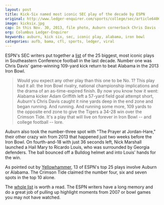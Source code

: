 ```yaml
---
layout: post
title: Kick-Six named most iconic SEC play of the decade by ESPN
original: http://www.ledger-enquirer.com/sports/college/sec/article64064002.html
image: kicksix.jpg
cap: In this Nov. 30, 2013, file photo, Auburn cornerback Chris Davis (11) returns a missed field goal attempt 100-plus yards to score the game-winning touchdown as time expired in the fourth quarter of an NCAA college football game against Alabama in Auburn, Ala. Alabama players have agonized over the Iron Bowl's ending, and the Auburn Tigers get giddy at replaying that memorable "one second" that turned their seasons. (AP Photo/Dave Martin)
org: Columbus Ledger-Enquirer
keywords: auburn, kick six, sec, iconic play, alabama, iron bowl
categories: aufb, bama, cfl, sports, ledger, viral
---
```


ESPN's SEC writers put together a [list](http://espn.go.com/blog/sec/post/_/id/115004/counting-down-the-most-iconic-sec-plays-of-the-past-decade-nos-1-5) of the 25 biggest, most iconic plays in Southeastern Conference football in the last decade. Number one was Chris Davis' game-winning 109-yard kick return to beat Alabama in the 2013 Iron Bowl.

<!--break-->

> Would you expect any other play than this one to be No. 1? This play had it all: the Iron Bowl rivalry, national championship implications and the drama of an as-time-expired finish. By now you know how it went: Alabama kicker Adam Griffith left a 57-yard field goal attempt short, Auburn's Chris Davis caught it nine yards deep in the end zone and began running. And running. And running some more, 109 yards to the opposite end zone to give the Tigers a 34-28 win over the Crimson Tide. It's a play that will live on forever in Iron Bowl -- and college football -- lore.

Auburn also took the number-three spot with "The Prayer at Jordan-Hare," their other crazy win from 2013 that happened just two weeks before the Iron Bowl. On fourth-and-18 with just 36 seconds left, Nick Marshall launched a Hail Mary to Ricardo Louis, who was surrounded by Georgia defenders. The ball bounced off a Bulldog helmet and into Louis' hands for the win.

As pointed out by [Yellowhammer](http://yellowhammernews.com/sports/kick-six-decades-most-iconic-play/), 13 of ESPN's top 25 plays involve Auburn or Alabama. The Crimson Tide claimed the number four, six and seven spots in the top 10 alone.

The [whole list](http://espn.go.com/blog/sec/post/_/id/115004/counting-down-the-most-iconic-sec-plays-of-the-past-decade-nos-1-5) is worth a read. The ESPN writers have a long memory and do a great job of pulling up highlight moments from 2007 or bowl games you may not have watched.